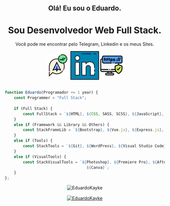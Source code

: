 <h2 align="center">Olá! Eu sou o Eduardo.</h2>
<div align="center"> 

# Sou Desenvolvedor Web Full Stack. <br>
Você pode me encontrar pelo Telegram, Linkedin e os meus Sites. 

<a href="https://web.telegram.org/z/#-1582796052"><img align="center" src="Biblioteca_Tech/Readme_Images/telegram.png" target='_blank' alt="Telegram Logo" height="70" width="70" /></a>
<a href="https://linkedin.com/in/eduardokaykedasilva"><img align="center" src="Biblioteca_Tech/Readme_Images/linkedin.png" alt="Linkedin Logo" height="90" width="90" /></a>
<a href="https://linktr.ee/EduardoKayke"><img align="center" src="Biblioteca_Tech/Readme_Images/sitepessoal.png" alt="Sites" height="70" width="70" /></a><br><br>
    
</div>

<div align="left">
    
```js       
function Eduardo(Programador <= 1 year) {
    const Programmer = "Full Stack";
    
    if (Full Stack) {
        const FullStack = `${HTML}, ${CSS, SASS, SCSS}, ${JavaScript}, ${Node.js}, ${MySQL}`;
    }
    else if (Framework && Library && Others) {
        const StackFrameLib = `${Bootstrap}, ${Vue.js}, ${Express.js}, ${EJS}, ${Sequelize.js}`;
    }
    else if (Tools) {
        const StackTools = `${Git}, ${WordPress}, ${Visual Studio Code}`;
    }
    else if (VisualTools) {
        const StackVisualTools = `${Photoshop}, ${Premiere Pro}, ${After Effects}, ${Figma}, ${Adobe XD}, 
                                    ${Canva}`;
    }
};
```
</div>

<p align="center">
  <img src="http://github-readme-streak-stats.herokuapp.com?user=EduardoKayke&theme=dracula" alt="EduardoKayke" width="410" />
</p>

<p align="center"><a href="https://www.buymeacoffee.com/EduardoKayke"> <img align="center" src="https://cdn.buymeacoffee.com/buttons/v2/default-yellow.png" height="50" width="210" alt="EduardoKayke" /></a></a></p>
 
